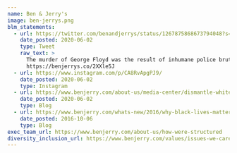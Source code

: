 ```yaml
---
name: Ben & Jerry's
image: ben-jerrys.png
blm_statements:
  - url: https://twitter.com/benandjerrys/status/1267875868673794048?s=20
    date_posted: 2020-06-02
    type: Tweet
    raw_text: >
      The murder of George Floyd was the result of inhumane police brutality that is perpetuated by a culture of white supremacy. 
      https://benjerrys.co/2XXle5J
  - url: https://www.instagram.com/p/CA8RvApgPJ9/
    date_posted: 2020-06-02
    type: Instagram
  - url: https://www.benjerry.com/about-us/media-center/dismantle-white-supremacy
    date_posted: 2020-06-02
    type: Blog
  - url: https://www.benjerry.com/whats-new/2016/why-black-lives-matter
    date_posted: 2016-10-06
    type: Blog
exec_team_url: https://www.benjerry.com/about-us/how-were-structured
diversity_inclusion_url: https://www.benjerry.com/values/issues-we-care-about/racial-justice
---
```

